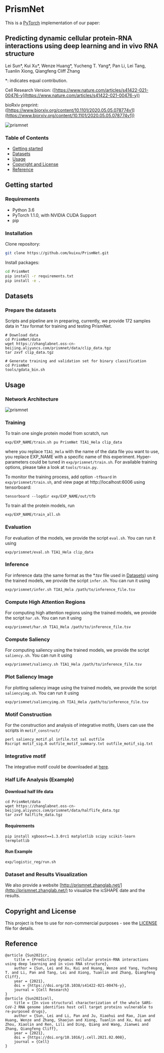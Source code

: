 # PrismNet

This is a [PyTorch](https://pytorch.org/) implementation of our paper:
## Predicting dynamic cellular protein-RNA interactions using deep learning and in vivo RNA structure
Lei Sun*,  Kui Xu*, Wenze Huang*, Yucheng T. Yang*, Pan Li, Lei Tang, Tuanlin Xiong, Qiangfeng Cliff Zhang

*: indicates equal contribution.

Cell Research Version: ([https://www.nature.com/articles/s41422-021-00476-y](https://www.nature.com/articles/s41422-021-00476-y))

bioRxiv preprint: ([https://www.biorxiv.org/content/10.1101/2020.05.05.078774v1](https://www.biorxiv.org/content/10.1101/2020.05.05.078774v1))

![prismnet](https://github.com/kuixu/PrismNet/wiki/imgs/prismnet.png)



### Table of Contents
- [Getting started](#Getting-started)
- [Datasets](#datasets)
- [Usage](#usage)
- [Copyright and License](#copyright-and-license)
- [Reference](#Reference)

## Getting started


### Requirements
 
 - Python 3.6
 - PyTorch 1.1.0, with NVIDIA CUDA Support
 - pip

### Installation
Clone repository: 

```bash
git clone https://github.com/kuixu/PrismNet.git
```
Install packages:
```bash
cd PrismNet
pip install -r requirements.txt
pip install -e .
```

## Datasets

### Prepare the datasets

Scripts and pipeline are in preparing, currently, we provide 172 samples data in *.tsv format for training and testing PrismNet.

```
# Download data
cd PrismNet/data
wget https://zhanglabnet.oss-cn-beijing.aliyuncs.com/prismnet/data/clip_data.tgz
tar zxvf clip_data.tgz

# Generate training and validation set for binary classification
cd PrismNet
tools/gdata_bin.sh
```


## Usage

### Network Architecture

![prismnet](https://github.com/kuixu/PrismNet/wiki/imgs/prismnet-arch.png)

### Training 

To train one single protein model from scratch, run
```
exp/EXP_NAME/train.sh pu PrismNet TIA1_Hela clip_data 
```
where you replace `TIA1_Hela` with the name of the data file you want to use, you replace EXP_NAME with a specific name of this experiment. Hyper-parameters could be tuned in `exp/prismnet/train.sh`. For available training options, please take a look at `tools/train.py`.

To monitor the training process, add option `-tfboard` in `exp/prismnet/train.sh`, and view page at http://localhost:6006 using tensorboard:
```
tensorboard --logdir exp/EXP_NAME/out/tfb
```

To train all the protein models, run
```
exp/EXP_NAME/train_all.sh
```

### Evaluation
For evaluation of the models, we provide the script `eval.sh`. You can run it using
```
exp/prismnet/eval.sh TIA1_Hela clip_data 
```

### Inference
For inference data (the same format as the *.tsv file used in [Datasets](#datasets)) using the trained models, we provide the script `infer.sh`. You can run it using
```
exp/prismnet/infer.sh TIA1_Hela /path/to/inference_file.tsv
```

### Compute High Attention Regions
For computing high attention regions using the trained models, we provide the script `har.sh`. You can run it using
```
exp/prismnet/har.sh TIA1_Hela /path/to/inference_file.tsv
```

### Compute Saliency
For computing saliency using the trained models, we provide the script `saliency.sh`. You can run it using
```
exp/prismnet/saliency.sh TIA1_Hela /path/to/inference_file.tsv
```

### Plot Saliency Image
For plotting saliency image using the trained models, we provide the script `saliencyimg.sh`. You can run it using
```
exp/prismnet/saliencyimg.sh TIA1_Hela /path/to/inference_file.tsv 
```

### Motif Construction
For the construction and analysis of integrative motifs, Users can use the scripts in `motif_construct/` 
```
perl saliency_motif.pl infile.txt sal outfile
Rscript motif_sig.R outfile_motif_summary.txt outfile_motif_sig.txt
```

### Integrative motif 

The integrative motif could be downloaded at [here](http://prismnet.zhanglab.net/data/Total_motifs-matrix-logo.xlsx).


### Half Life Analysis (Example)

#### Download half life data
```
cd PrismNet/data
wget https://zhanglabnet.oss-cn-beijing.aliyuncs.com/prismnet/data/halflife_data.tgz
tar zxvf halflife_data.tgz
```

#### Requirements
```
pip install xgboost==1.3.0rc1 matplotlib scipy scikit-learn termplotlib
```

#### Run Example

```
exp/logistic_reg/run.sh
```

### Dataset and Results Visualization

We also provide a website [http://prismnet.zhanglab.net/](http://prismnet.zhanglab.net/) to visualize the icSHAPE date and the results.

## Copyright and License
This project is free to use for non-commercial purposes - see the [LICENSE](LICENSE) file for details.

## Reference

```
@article {Sun2021cr,
	title = {Predicting dynamic cellular protein-RNA interactions using deep learning and in vivo RNA structure},
	author = {Sun, Lei and Xu, Kui and Huang, Wenze and Yang, Yucheng T. and Li, Pan and Tang, Lei and Xiong, Tuanlin and Zhang, Qiangfeng Cliff},
	year = {2021},
	doi = {https://doi.org/10.1038/s41422-021-00476-y},
	journal = {Cell Research}
}
@article {Sun2021cell,
	title = {In vivo structural characterization of the whole SARS-CoV-2 RNA genome identifies host cell target proteins vulnerable to re-purposed drugs},
	author = {Sun, Lei and Li, Pan and Ju, Xiaohui and Rao, Jian and Huang, Wenze and Zhang, Shaojun and Xiong, Tuanlin and Xu, Kui and Zhou, Xiaolin and Ren, Lili and Ding, Qiang and Wang, Jianwei and Zhang, Qiangfeng Cliff},
	year = {2021},
	doi = {https://doi.org/10.1016/j.cell.2021.02.008},
	journal = {Cell}
}
```
